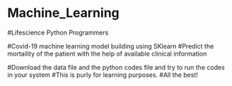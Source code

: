 # Machine_Learning

#Lifescience Python Programmers

#Covid-19 machine learning model building using SKlearn
#Predict the mortaility of the patient with the help of available clinical information

#Download the data file and the python codes file and try to run the codes in your system
#This is purly for learning purposes.
#All the best!
